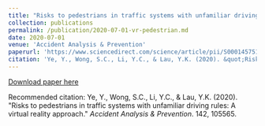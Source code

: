 ```yaml
---
title: "Risks to pedestrians in traffic systems with unfamiliar driving rules: a virtual reality approach"
collection: publications
permalink: /publication/2020-07-01-vr-pedestrian.md
date: 2020-07-01
venue: 'Accident Analysis & Prevention'
paperurl: 'https://www.sciencedirect.com/science/article/pii/S0001457519315404'
citation: 'Ye, Y., Wong, S.C., Li, Y.C., & Lau, Y.K. (2020). &quot;Risks to pedestrians in traffic systems with unfamiliar driving rules: A virtual reality approach.&quot; <i>Accident Analysis & Prevention</i>. 142, 105565.'
---
```


[Download paper here](https://www.sciencedirect.com/science/article/pii/S0001457519315404)

Recommended citation: Ye, Y., Wong, S.C., Li, Y.C., & Lau, Y.K. (2020). "Risks to pedestrians in traffic systems with unfamiliar driving rules: A virtual reality approach." <i>Accident Analysis & Prevention</i>. 142, 105565.
